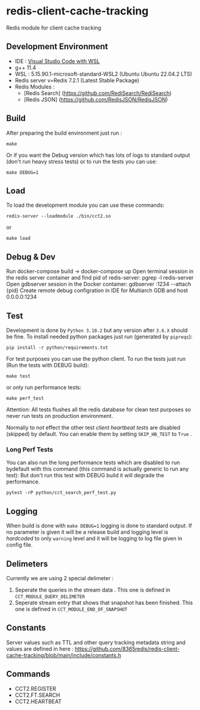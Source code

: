 # redis-client-cache-tracking
Redis module for client cache tracking

## Development Environment 

* IDE : [Visual Studio Code with WSL](https://code.visualstudio.com/docs/cpp/config-wsl) 
* g++ 11.4
* WSL : 5.15.90.1-microsoft-standard-WSL2 (Ubuntu Ubuntu 22.04.2 LTS)
* Redis server v=Redis 7.2.1 (Latest Stable Package)
* Redis Modules :
    * [Redis Search] (https://github.com/RediSearch/RediSearch)
    * [Redis JSON] (https://github.com/RedisJSON/RedisJSON)

## Build

After preparing the build environment just run : 

```
make
```

Or if you want the Debug version which has lots of logs to standard output (don't run heavy stress tests) or to run the tests you can use: 

```
make DEBUG=1
```

## Load

To load the development module you can use these commands: 

```
redis-server --loadmodule ./bin/cct2.so
```

or 

```
make load
```

## Debug & Dev

Run docker-compose build -> docker-compose up
Open terminal session in the redis server container and find pid of redis-server: pgrep -l redis-server
Open gdbserver session in the Docker container: gdbserver :1234 --attach {pid}
Create remote debug configration in IDE for Multiarch GDB and host 0.0.0.0:1234

## Test
Development is done by `Python 3.10.2` but any version after `3.6.X` should be fine. To install needed python packages just run (generated by `pipreqs`): 

```
pip install -r python/requirements.txt
```

For test purposes you can use the python client. To run the tests just run (Run the tests with DEBUG build): 

```
make test
```

or only run performance tests: 

```
make perf_test
```

Attention: All tests flushes all the redis database for clean test purposes so never run tests on production environment.

Normally to not effect the other test *client heartbeat tests* are disabled (skipped) by default. You can enable them by setting `SKIP_HB_TEST` to `True` .

### Long Perf Tests

You can also run the long performance tests which are disabled to run bydefault with this command (this command is actually generic to run any test): 
But don't run this test with DEBUG build it will degrade the performance.
```
pytest -rP python/cct_search_perf_test.py
```


## Logging

When build is done with `make DEBUG=1` logging is done to standard output. If no parameter is given it will be a release build and logging level is *hardcoded* to only `warning` level and it will be logging to log file given in config file. 

## Delimeters

Currently we are using 2 special delimeter :

1. Seperate the queries in the stream data . This one is defined in `CCT_MODULE_QUERY_DELIMETER`
2. Seperate stream entry that shows that snapshot has been finished. This one is defined in `CCT_MODULE_END_OF_SNAPSHOT`

## Constants

Server values such as TTL and other query tracking metadata string and values are defined in here : https://github.com/8365redis/redis-client-cache-tracking/blob/main/include/constants.h

 
## Commands

* CCT2.REGISTER 
* CCT2.FT.SEARCH
* CCT2.HEARTBEAT
